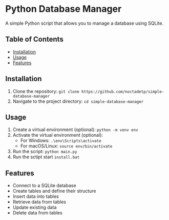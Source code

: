 # Python Database Manager

A simple Python script that allows you to manage a database using SQLite.

## Table of Contents

- [Installation](#installation)
- [Usage](#usage)
- [Features](#features)

## Installation

1. Clone the repository: `git clone https://github.com/noctadetp/simple-database-manager`
2. Navigate to the project directory: `cd simple-database-manager`

## Usage

1. Create a virtual environment (optional): `python -m venv env`
2. Activate the virtual environment (optional):
   - For Windows: `.\env\Scripts\activate`
   - For macOS/Linux: `source env/bin/activate`
4. Run the script: `python main.py`
5. Run the sctipt start `install.bat`

## Features

- Connect to a SQLite database
- Create tables and define their structure
- Insert data into tables
- Retrieve data from tables
- Update existing data
- Delete data from tables
